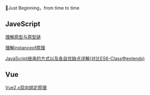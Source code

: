💎Just Beginning，from time to time

## JaveScript
[理解原型与原型链](https://github.com/jiaweiCao/Blog/issues/3)

[理解instanceof原理](https://github.com/jiaweiCao/Blog/issues/2)

[JavaScript继承的方式以及各自优缺点详解(对比ES6-Class中extends)](https://github.com/jiaweiCao/Blog/issues/1)

## Vue
[Vue2.x双向绑定原理](https://github.com/jiaweiCao/Vue-Study/tree/master/Vue2.x%E5%8F%8C%E5%90%91%E7%BB%91%E5%AE%9A%E5%8E%9F%E7%90%86)
